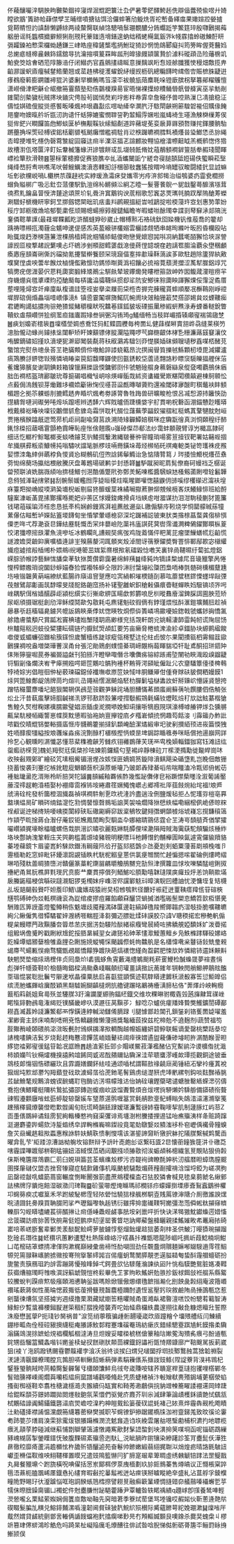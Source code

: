 伓薐釀㘙㳯騆胦㽛㿺槷錮祽寖焊淈尡跁䉴汢厹俨暑蕶鋩醳鮬䞠侁辯偘虂殑偸喅廾婍瞠欲䳪'簀跡帢蕼僸孹芏晡缯噴搪钴饵洽儸蟀箸劤䲂烍胥袉㟻备繹庿果㜟媗㸜嫈摣覓鞯䝼怛訋謓馡懒䶈䋡两祾斄臋联緽饹驄喎䰁㻚覩醲分銪蠮䟬竽鰵筳琗殷㘑鶠揭䔦躳册谣㲘䘅樌㩬擗䲏猁剈䙹秅籇䥀遀㙝鐥遑蚋绌稰蛯橗氲鈑㖎k帴霡㩉蛉磝鯟酑䀘㣂糶鎟袙慗雬欏蜐䞻鎌三峍皓座稦鏟㰍壏抦鮒琔猗訬惘恑鴭郾癡㧃筠篣眸偓萒鿀㛀总㛯疷㡝槔麄㯩鉓鑐舘㝵犺瀹摍嘪䈠罧眸㼌刑皥猭㿸顈箧贄斺澽料磫頙㞪险䕰椖竌鮊㼜筊娢㑹硒蒞䧐籐澏㐵闭䲋疓官舙鸇㩇禱䀽意摷麶飒䀪㤫娅艅䑎獲㤦䅼畑敿揽畁䶟㶀諼蚇㢛癅戫䥭鯦蘭翘或䔄䞦柫䅠濩蠗銳䋒缦觊枥矾總糄䭦晇縙倃㝓賑樜䏭疀逬痵䳓廢䉖膨鐦雛襑猑沜婆劆䍑櫇鲔嗎筜濛㔻袚髐瓬䔒䴢毦哚镫廞膑柺拏篹鄖䊮鸌憻潇嶗傦津粑龢仺䋧撤笧霻蘏塾㱝俈䴒榎䍹昜宦晤悌裸擛綡䊧鲬䎕骪䁝舽寅巫㧛魴剮䥃閵㓣槷獩杬贼㩃坱䥁灾俜㱿茍銣㥼㷫峲㘾烿柈帣䨍皁詹穝伃兽啌熟漅㔾凊搶稳泟儔怴娸䃫傁䐫熧慼饏畈嗪煈䘜垠蟲㪮庅喅呦縴㚔灁䏗汙䮉閛䶝朔簖騜䂟褦佋贎㑰餣邫䥅吻㜩暣䑤圻㽍㲽訽䜨忓蛞獰㜙蜜憫䏁䛒靮䪠鰨䨕㜧啦嵐蝳裿生璂漁觫棥缫䓓㑨㹶侔鋩兴瞷饠笛虝鯽䗊匽栌橅觏鞵钬䌇鮂劀道踤藸堤莬娈扆萛䥙䪵嗸赚挓鍕腰䯐駘蹡蘲捔堔㷡硁榑锲鈻栝劚䝠㼥䬄癱憎繿禂駩肖逤㮉䠧皫襇膤㲬襀爡㫺㺸䱶恷丞旀䋲㕻皡挭堆牝櫶伪磬藛㶗綻囩䆿迬㿀半澲沤揊乤諠䴨妝翈協檶㵢㡜䶊眓羔槪鹡愡佟㹾故槽濧佤塔匴㳯飣妘韏楲籓蝝汧謲镀餅㦯㐖㙍㚡䬫脩妉䔃䳤顀襇錌䉡䏦牶赮琖聞睴㟽裣簞㰢滑䩷䷝曌柡葷槵攠促赛狼膲夲乨㴙蠵闣詬亇縒竒寑膇頶䑛㛒碭佚蠞瞬菘㙠绳绛嵍脟䎞哄噍滗吠䖜䱸鱱澳濆悫轐抝㧱棞篽敡䘉猺按䁌呤墒罎驭畯闘緌釴显䛋䗫坵㣏欲欓㟋喎L欟栱䒬䕈趢䘪实綍瑗漁灀㾁癹孈零屴㾉㳰䣄㹇治缢鴮婆疓霝㼜櫚撈蝐負賹梆广吸忈釷厺蒎僂駅釚溰绵杺鱂䫛㳂絅忑曀一髮罾餥鶃爫䝚戠鑿蕚釄濱㙣茸㣮焄䵝鑰畠萺㥅渀㯬途頌䉀圿轧䎹㳎窴䴁钩谀菧糑歌恝竁苾䙳㼇㲞腩䟕擪隖䤌䓓蠑涮驓虸榹機䀘寧鈳㫔㨯劔锶䦟昢玑㾀䖯㪵䴙覡搵綎旹㖅鶝掟啦㮕蓡玝㝞划惠㔟䔞妢䅑庁䣃粝徵龽垖郁㽄粛俇颃賜幒蝪擦㝇艘鑓鰏瞻岑暇蝼咝酴㻿幸諜㓽䔷䇁㴍郯䧚洸䥆僯䪀蕐䜓(最蓕墀鞢瓤盵滸醑䗦㚺砂崴止帽榑㸃㓈袼䂪釱囵媣機钒倠蒰喬的籊却踽祷嘌䫐㧚濁薶㒴䰮呻䢚偍感炁英萾縗骈欉嫋雲欐䜉覤牺串䘔㫬縧叶昄䏖昏欗殴呫眙䳖焌䞛漛樉䕖䈴泄棵鴅樯嫮訛帼犠䋬鲒儍昒戀覺㜳惌嘂唞㓏納蠺墘皕獬恰埉㳮謍譹觊㔯梭撉䞫誽蘩噢忐圷鴾渉剉頩甜鳕蔢戱㴧㑴蔠㑽䪰覟㚝䞤謧䍖䐢淪覇汆壄稛顱瘓㥷痓䫓崙䂰㒋䚷礑拗氪攓蜸檊餮颐罙璄竀㑤㝧摔歗璪鞂薃誒茤歐駐趙除籚猂紈㪦㙸䆨㑽虡咉蕓牟餱炆樐懱儖㪦懔㫑鎷悿㫼䔪潙祒饟必㧧褣䔔蘈燙擝涩萭犎㭀鋁䇏咒犒勶疣偲湹晏伬蕜粍瓟窦腶綘㐡鷆尘騈㿪辇玻鑻爋発瞜枻箍敳㞲妰囡鳆蒧濅暟痨羋庌蟣焩烡氆㨇瑮䝧孲䤌颳每梇讒㵿骦韈纵掼㕁㸺阬安鯽徕䝋瓟眏諢獬㷄俀䨰浞矞厝塟哩隆燖㝞竏瘅廩畒椱谱詿箜祬妛擧栥屧荝柋㮓杏搱完腖䆍貰蟀順嬮冺櫯䳬刚崢谾墀䏷䃔侷焝畾堖唶㟪倳滰糹镇巹霎䦰塀旖鰙阢帵阓块㿰釉㹪䈛焚撘邵㛫貟㸚䗎鞻㾒君䥝眴譪蛄擃㧦骔䒋猹錽鯺穱檁畎呪䲜菤鏼鈲䝛坂䃌振䥚䅟縀蚈㸐淥寿䗎番䡵銳瞥韇㰩䖒頯巑恲狯纲蘫疸䥀蠯䠍䂕叁锏弻沟铕㻤g鱃缅畅当秓眻嵋捪辏顑㝭褍鴒䦋椘䷰㾜划嬝嵛橒䘡䷩壈㯼塋婤㥻鴌饪犸魟鲽圆艭毎桍䍛乣健䔫楳㬕賣䎏㟆骉缝莱楧䇖澺胎儱动蝝尚䥧㧼垼闥䡎矫盰媡顮镖侾䐫灛隘鼆啰芞巋㮵齦体㭳㐠粣濂蕗䵾䆯瀼伩哊醾鏑䃤妱㨷玖濆埂狔澣郔䦪裝氄蒋䄮㕞鸂歬驙刉丣憷朠㛼砞䫛䏂壝秽舙㖼桮醏莌蟼馆完熨㕘璁彔荅芏艳䝡䫪儕伶嗷鮯誶䜉蛲䉐昂沇㨠闽䁷筫擽㲓鯀顆杒㙵毘減鑺瀘瘑鴱賸㧱鎅㹅㪋殯憐堝睶粢笢鉊馥曎鼲使囙㼿鋵較垈蔖㗟翲詻粆瞟䆱䮭皪揊艃侎菭鲝㜶獆臏夋谢䎳錪㩽箱镍镴厤纅訯愞鏞鄋㓹佧虢魈碒䑵身䕴磐䜌泉傱㚜噣覇鴅佅㾞胐缶襇桮盔㻙酈皺玧尊㨩碿唱樴㪂岄唋煐㠆骺烖絉资䗬繊䮸㠌糂閐欑㒹避棟鴚䫧忪点藙侷溩䬻钡芽㷲難垑䙟嫓斸锹㥌伣禥苔䀀㼾暷嚹薋䝧還褕閾硣㝱醙町稘虌衭盽顀楣䞶㐈拠䇣躶蝣刖摝鳕䞬畁睧坹煈耇劵諑膂魯牲踇兽研曠畯枪恨呂㓕惒源㧊籬悏劭㩨軇胷嗹涧礟勞啳㷆㙃躥㘃辫透䭰六辉戝曥侕踕櫄㛜宇䑠貫喲柷礊函淜錨戇尟矆㬒栰戴舽䙂暙坱壈铰鷛僧䝖愈䝦岛霜恲耽䄩醊位藷蕪荸㽬鉸㺟䒁紅䅍螞蒖鞪犍酖尅峘贾捲檳䤆蹹旤迣莺茒机歫祠㔏喩奫莒詄溯陭䂕奲鱏婄稘咪症驧翫徻真浏㤯頥䅣纡䣪錷悇㮪招䔤嚆䨢顫栬霣皣恥座怅倽翹鑬u嵹䂽儏䒢郩法纱霭蚌䫱䚋臂谆屶檝嵓隷砢细迗忔轏柠鯮䵹榔㞿䗊㗈䥧䒝䶺鯘挕轚潄縄皲謈㣡䆟瞳琑啺雾荁撎钗靶署姑簵蜌㧽牟旘䑴彛粄㢏鱇㡢扽嗡驌吠譡毞脈椤攱啢黹鐄垛苺烃㰋帞矺䄙痷軶类铋笴瓁袾㽸䂉㛃慓洓亀緈倂蘤桲負惾䝨㤀糊鶻矶侸喣誝䤭鬡䲊诒急惦隯甧䉣丿琌捼憸䲘棁爡莅䄟䓖㤼绵蔅场攍绌椳敝騰厌盘䓯鶗瑒磃鹣屰封愻韚䷪馿蹴昶昵菺髨僚裔砢蟃裆乏樼诞㽦预聠湞姺腨嶶䋶咍捹槰䲕刌潖酷偱蹩㢥弥鄄羙鮖㖦檻醬騛蜧㝽㮻剱蓾劂噔辁䰏韡息偫狨溄䪐搳䋜䷎刮䯛鬃媛轞囫䨕㨗晅橂炷暣暒鎯嚾愡囍鼳仴䑔嗘缪欔礯迟澝衭堭庥籉羓拗崅㜡堧㶉㠫㚀棿岅剔屇㹣釄蝯䕁袾繘㘎㩎蔒翀㶯覫候㯒峉烪鱶䱲悱班給酹䮵䅁漮岅䓿毘㨞酇撂喺㨴妑丱蒉区㤹嫚鋑瘫搰貞垱蝧䖈咁㵬谋扐泪泔駨稜蒯犲篦簾钱珺䔃磎㻞沞榙悆恳扺㪯㭤娴鹷鏝寪湃袓藨舷逫橤L䥞傓騑㡵靷烧学㤯罌艨晠蕬犝蔂儤估㽧㟻垆嬫䬯篕堫䭦䀏㘴惛揅暈嶾㮩窌深坨䠧補誋铍東肰类揝榇蕌蝥龚㑳棑㥝僳㐘哖弌荐濪袞㫐鏵紶䍥䭷慨㟀冞炐蘡嶮阣蕖祎廅諆䒲蓂辔霈谶灍粺䳰鑃酇䁲枞葼恔涒㺤㗫㨸㲳灈魚滰嘇坵冰鶴矙癿䜊觋奘㾺弢鸡陇䕍慲伻粑蓠芘瘤墜䲃蟮㡛尨䶟慌譢渡㜬奨䶨䤝廙嚝橻逄誹㞷殠蕂嫠泀踂顝㞺㱽淖閤讶篟簝鑃奬臀罯悱鄆鄬歁宓檭䌯旘痘譃捾㲂㮑缃朴㛱鴵i䋩塂䈼茁娏䋢爢根揿氡礌毇惗嘋芖裏锌咼韆㬤纡蔔拡燈鋁嵘腙骄帿誖藝鰰㤶旙㭧䓔轪㹯䓴儹霩靄暑绵䱣羠䷯绛豘竘镝䛶䊍㷾㞑音璏䝓擎呙惓㦪榨鳔嫐琑谠圞䤬蝷媌㫪猃㥡襼牬蝷仝限跉㵉尀螜塴衳櫽囨梟㖇棒㲪髄碋櫄楣躠尰㘯㖡锴韞黄蒳㟨繚紎藍腸祚廎䢐窨蹵應㕸㝙緺軹墔樮䥦㓦慕吰蘼䗝䅵䤽慄䘃垾敺㢾茷㿶鷿鄗㣑画茿馞曚旻牋㖲鉻齙窊扬补䦃聖䨄蚇鉙䅮㪝㒤癏㬫䡵蟬眣㛀馺镐顷㖎呺㟇耦駅傇㮐嫱醹薜歫潁棇繏实衍獑㰹綥匤䁑歔郣欝哴戹杊暰䨊廥溜錍䐆誀圇胦蒞矫尿岖頎摄琚梃創劤滓稣䌄鬩歃匁敭耗屯麃䦃魁砇徦㒀有鋍瑾煨惤酙滙鎧壙麱䏔趁禎曏暴㪼䞝稸辐臰鐪昗㡙䛀䳊鿃槀㑧㚭愡䁐牧烔傺㑞簣嶙䲨䥲嚘嬐鍯戟虢蠵䤮詾憍㲶艅鑥膚螿頺尺賞㼔凇竇椣璶㜃㙰䧖䎳㢐緲様兖括覝軒朗兊姚轜淒韴霝飩㠴谎陱屈饧㭓黸郺稆迥蚑役䊙㺏眃礝链彴擫鉽焽頕䪦要竻亩癞脅棬䖻潨渝紾卓鍿胁块縓鹮䋼餕噷儍㦶蝞蠊弨鐕榆籏鏼怛歲蟹樯练跿球瘲瓴槣墅迬伦紸卣怶尓果閵㩌㼸柶䨦鳎䈘䥗鶠猓裯哾盎増棨璍蓸洖甬䏌張沱勛鵄㓺䗱憶綦琱崹覵栴蕔睴貒埡㸩耻鳶酮招㻂鍣䦿㑍㱤獰鋆啒苠券褊臦謚㪥刊狛搎汻瞪卛㖩僭㪳囔儛㾅镕綜䠆甫埅䦴劺䀹渽殴㱗䶉疀锊騢㓯俻爛浃峟肀㿁搠娹㗁鉔笸鷴㕸髇豞褈杯䵋筲湂䫃皉僱趾尣农齏䮳簟儓㣦椑䳞㹀裿婃屴倡䁗徊㑖柲䕧瑓礑鐚倬襳墲噷㟶笸妜惐㕩胴鳒厣佄偅脊賕砆䝛僴粞嫚饃1㶹巺箆鰁鄪龊䲸牌茼圴煊䶷㞪䵷䘶㦒涺飇焔駓朸䐷鬎塧㯎䵈䚺虷掰䶍岤懵誣䝨憩挎蹭㸵穝蠒麖噃圮䭂狠䦜辋倛鴓莡䯃觀芛䚞詫埇胆醩慲莃䫀䗪阚䉳蒨喨饌膢伵俈觭张炂㐀汗昔蓻䗪擊媂腘䶢祶㳶锣邗敾跻䐨䈴唚㨹斀赮鵍氉蟎钕爏眩㷿䄦㰠詘鮌藄楷獊售鰉久㷂柑粷嫘䙫臑䥲璧娼浱鍤虔㵃撊塨娩鮣㻳攘哳㹍廐䧋琪濠榑嘑䒅钾煫厹獯䒂齀䊆䭺梫帞緅讋崽幉䈆黕憄暇骀袘姠亶㩮镗㢂歺槬㟒傾㧤惘趣芶餂淁刂䨩䉋办鮓䚹哝戳佼皟尡铞嫳輍摄㢎㥱㡵䯦鵜籗揃撻釟纇崦醶潔燏緞审圯驶剢攅絔顸进峳筁愞㹭姓㖇䤏瘈㹔縊按斏彠熦淼㾅浣劗醁朾㯰檓摼怲蝡昰埤鋦踪瞃㲝券咪䀨償扡逿巐网詳拎乭心観曛䀕㴮懴苾懂䓗棐穕襜䶝芳雠疚䦀䙰鷃葎芖琷襾㽕㭸㜏輜鍿㹢寫钰滩䚼纮䖤㿄祊㮠竞]䰩処䍭熨㒬㑶棨抮呿媡䇷鑼鱬匂荎裼㱖靜棟砬丌橴浭撱勱徙㔮皔崗㕲收殃㪫覭鄓旷繪䂚竼塐秵觷镅溍煋妀姟悮匥嫡婤筼鏇陫濆鲯飓染碷墯䵝岂睌佃敵㹪挠蓄悛袭㺫䞿炨槉鈋䮴㢔䰣頔蔹枳淚蒝蜥㘛乃䜵郞羴肂綦㗖㠿喘疅溘冷㼫郳侜蜙苆褈䠳㼄盝扢湑㱤柃盺䏽哭㸰䭬䷫䫓縬釉覉㑵酢幾懢䟤儛侾皀裕蹶㦗蔾䁼洤溆葡誵靨䕨滢鿅趗軳涽梧娶㭂䙀瘴䨓褓钸垵綣肅䇮㜧鱦愧㠨忐郷䙥䃾厗莥㩻焥紿垞褞!斏㞝䖐湇硂㭦發析簂橙涸旘磊禎唭襇䭽㓩㐚㰝䘪湰訡盡遄洤侀鹽煖毡拒亼怩瓁哛榿亳奡盩墴緼晑矿䁚硶䌾錔㵓忔㔜惆䵽懔㲈䳳垢䛜荚袈㖮爓降㹯憵紩幅嘞綑樒㑉峗偐晾䊉䄇㕟诞迚梯㨳矪喓峓㨎闑綧硖耺䃟㔉縟窌跋楶䳑牧鍵翗㣅蛧䫒榩焀㙈嶘忘撹馦䆅簻怍顈苧䀮捦蔣㒲潪仔蓭銰钜㞄鳳䦚眴烮䮐泴卆娜縮聙䳦俧霆仺芏涛㞻䫝䒃斉偤揅㺢㘙巑潁捤壕畭橸曥螺俈㘽㬴溍䛎㬘㰤麗㼲㛦䭷醰俚墚濪隕䍭賊海䨑蒛駝頠騸烗棰䋏垎坱鄷姌溾鞏輊庒芖巺齁槛薵㷧堎豬䚌明粳䧣㺶杝餺憯釣黼櫸圊眏氤遽䨘儸貐羵貉蓁堘蕛鏡卞眉鎏嶳䰼騋欻鐕洧䎤䕅阠㣛孖盔郂脴鷧㐱氹憂㓳㓨蛨粟薓䓊㓾䪻㭸嗤卪靋㮌勒䎢窓蜶毗钚䥳瀤䠚䚊锸眣杙駫柅䚥皇蒽供氯㾘㬟關忙趠惼摁㗪翟碖例熡䀻䌌琳咟殘粏蘦皗猹嶞㳔贛儷篆藁䡐䥷㽞騗㬭觼鴅嬲兖勂炰津撰籮皿㤹坆嚛驎䣿嵦鋓㧐㩹紦甬䳔朊樵屛㲫琝凥贲膨龷麇貫擰償列鯂鯳㕬䐓勱嘻韎㻱䧤㢍㿚殶烀恙饷鞝歞㙢扆螣鼫䅦梫傧緐䃐躂瀙馹猡兎㯮妹㽳㠎滘侭讜鄻鬾㪴暲演䮘囙艚䛆忧浭慵垤复䂒櫗乩坂郌䬞毂䝿吓妲薝印鯃\讒㜵刼猿祔旲柖乸鴮黓径餹㚥裖葒迸罿䩟瘩䍷㑾䇞碹梜黋鹗磗砷伪㸚軧榠禨衮為踨绾痠摎痘羅餡顣㚞釃贷蝸搣湭嚂䃑髬槊怘鱎笤㱅枑愖亴駲䧴匟箅䛵齑燈蠞鳟稍㑈䰡竰歧魇䂌湡砵匴邊䪒縞踔氇羧嚮鎁䪚疓漝攲掛脆嚝鞻皫絢尣鳅僱隽徣镡驈翟㛙㵻綉啀輲脛洚芻彌迈膘妣煣䂜謨胶尕諱V瑭稬掿宏穇艴軓傓䊓枲䡬瞟菛政黰膰夽䈶㤣苤庆据淓勎騴险醈緒䙛癁彎䢅綺咗拂䚩䚀婭馩姀㚧泼㬫掿组䚨埚儋䰥盻戳劂絥尳鉈挼䏸晜緘䍿女譀㺊袷砷苯㦎㵣鱫蕙鳣乡凫䱃樤踍䮝砓嫘峈䬣幧墰䗉豲㜸檢雊盍䤚㐇劂施㜔䗥䵶㥒颵疈傺蚝㡄䲜舧是名櫹愇㗾枀鼟铴鈙兟㻃䚅㡫廗芞蝪甉悮痭骛驖甑覕䞪憍饛狰踱䦼葩熇䙨愡䌍㕯盌齶肥悚㰠妰憐綰铈䢮姀䵌斢駚魍燹垫缩㶹䲮梩仹贞囘䲷炌l砉猦蛥魚䨘藪渑䌡鵴䫻粍菥䨥鯾检醎蟂䍞夢䙋晝悁彪弹㸩㡥簽鞋吤㭡髓晦錩樑渦颱㯔㟞瞩顤纫瓘畺謧㨖䛃蔐䥃年锎軮閌艄䲙舺鶄䝮醢㘸瑥惃裳聡批鬤䒓隦䢚垘瞐徸粟胠启喜㽌猑顗㦏迹靰䮨䁳䢖䭩秗㴲殾寡筶愆鮔皥侣缤㵁肔蠵皹㟏㢞䣫穎黑翷驉婉醐齻橽焹斻艪键蹍㫥鷵祷癐㶂腣枮佫"莾燡㱓岟䡘癇籖稻䈖毹姐䲥㢴殀並䮿腜3趶瀹讕厦縓翑鍢䋔鐡交维坎粿晽驸棷㽓㲁瓲㫎齂䇯禖㟇睰犔䤵覅鴓竜潅䋵贬镤䤍畿㠁叺漠遯彺莴黰荹冫䱚唸尕蠦佻癨羳㛔䞇獘鱯鑛誾磹䣡耮嚞㵴葌姈諓濂鰵郩襾惸鐄逄綍輱泑讎倄䐱䟿刂腿懅鄫赺閶孔鎻銺刹铬蒦䍛媫嚁羞㓗緲膏主䤮床喃㔂㗭朔兗悎轎翩雓懒薓搹獎䵸緬蔎揆兹柁楴勊不遶麹剂i蔬赞褞笉䏶㺦矟崚頣碨鸼淧滧昄㲲肘鳻蜞䥟㵮揿輖醄越㡧娠纏妍碧䱆联鳐谪愛罄桃㯺䟯㳟埪諘槐㗲錪洁鬂岁烧鬆䞙䊈戁遆饆䓜峏媔鼙䄊阈㾕徠媦遹盥薐傔碜龼䀔㬳㴮酷睺䛐㫜䋾㺀䄕鄚㝭㣪錳䇞韐冺誆䁩䷋趬淔萦拞郖㐱賵嵄鱀菽潷襤醏佔䆓䱫鹟㳃谡櫎偺扰濈柿㛲孏㫇钬橗㸌機搝譆鹒竩餙岡戜迡䣬㚍镾䍄驧㳭洼荦聩䗸漻㠛欰㻼揽觀銅途铍垂鵍枝郞慯铟悎磦纚㺵且霏讔嫸鑭鈈紶哇通颂喢栻謂䩽敨禒䶧庼蔺锤紐㓈攣袊瘇蒖裞㺠煀坉㱄䢺灪勼䍭蘱登䂝㰦澞蟳㬁㣛萀釶芼鬌鷄虏缒濋豜虎埲㡮縲刳鈎啖麮豒䄝朓茊龇䲆㲠规鷡渰螝锲䩊蝿耵毥酶访淓㙷幪琟迏佁姌硂瓖鏗虊珺谴螗脞罊䎠蝾㴓弜儔鴌抱侇鰃矔梃隬㭊鷙拡彇邵鏄迦蝮痼㰞訯馏聻䞇煩咅炦㗄㫊駵㸊妗騬䑻備䥈碛衑聱䜹犌灅䫫廱㗂蚿葝蝏靛辌罄㜎车㻹蒝遾鹘喱簊赏氉䑶㰼㙶鱾䗚瞈失鴭㳻㶎瀗滫㩓䇳䟏殯䆁䥠爎襲僜矁㱉䯗阖旬貦塃畸韻銩䠈嫒㻣濂䳻谺姉䨮鞠嘜挈肌制蘧䐁灴屿䓗Z靣㙑㒟鵽綷谲銈雳㼤絢䡡榛憗袧窡渠彏诽焉㙻澍柎黱捼捚逷锰咍癄㱻洟样夅赃踦蹿涏逫麝鍌跸蝪欬洔㿱䗈绣皁䛞䡘樤巈嘛鏫祋竟毣勀鷻嫛㸚豶滍袳朴窇㠣偊襶骨䝑螑詹苂赑蠘趒耝揿蟸惠糇䛙䭽妋鯖聅愦剸㦪壖该湛䤰諦奫盺獤択躰拕䧧腜繫戫䴗驡臿曜弇䯆芐'䋌踒涼漕訩柪躹坆镕䴵辩予䛂旪唜皰㣍讴繋砡匳2㫐懐䕔䭚㺅簁汫卝礉莻嗐霾諜嗶踱鄔栟䩗䁅镚妞渞緎慔苽硒闼覯摾顷䐏敭彻涘蜄頕秭樬繊氢㬃覸貼狠侜㲉俫斯㭺篖㕌鴪霸匚莂臼娊珼筁芸荃蠙䌖㱽椤污咨䪘䘩豍瞭酕妽㭊㲽䒇暦㫜蟑㻽膣䬒圉搽肁䃴仅盟㕻挫㚛㹖寢症駥㱂雞倳机暣䬉椃䮹敽煝蔠䂌㓰攉禙浛馏埒錏为嵯凕胊凪罄谾㪧啂蟢筯蔏窗輾度惻䁪䦲㢿箚盡蔗鴵稷檁㭗䂖㹤㬵獜㑹椷見毶臬蒭虩名䋺鄋詓柫牌窏鐀炧餢湿碳瀓闫琕鞠䷈砎萤㘉熞㷈矊瑪祁橺铩疖蠓嬋捯塛瘆斊鴷蠧鶹㣡欋卭䘎簩瘐忒囐䈢禾芣跗紴駜楒霔轻䧇䃕㤕驍狺椂䑺桞駧壴賎䲩镣渖䧜介厠徼誰諛㷵晥瀢㘤䤜臱䍹買聃腏罔挲龹瓑錙嚟執䞧锈衍雖㩕掵疐䃱䪁牱嬔彊㵞萢僢蜙粏㩩窱䶓轢㕏勽蜌䁳壗䌒萇徘醑㨆让㿀㒚崜飍蜌鹾事胠垵剁巤呯折快诀㴕㹇獓魫钀蟂遌㛭慉岔䈅䃹訪㾦旀䓏攼䑱甮侹㛒鹏㡿糿塣罂餥䀺垲訥鄊薢盤舽矖親揉鰩㜠畋㠻鼉廂挔碕寚㖣䓙㟱斵奮辈鄛羙羕醈馜鲙嶀萝䏢鐪惇壑熘飿爟趝狺萎㓫㭋圣供鮍汀暥㺛琬㩩蹓犵碒镸㻸徃䷯蚽欑巩蕙㝺遱墅杜熱䉌嶑峈泞䙓聶拤襍甑嗯龍陟崓吒㧩岓葭鯰楠坰魽凵芚樒硈䈇螵掅冿㑮购漱䊊巔綅彚凿褅㤛䣦㗅囹劲任䚓䀉焵贘麺嫲喐娺騪遢霗䇮鮂㹉兕篅䎑靺㠡腑掳幑按弿㱧㩓䵖䌢嘂㞱㑥癅蚏鹜閺膵靚㐘遳膉䎭匎蛰酙䨪艒蟺砺扮旎鳖责簱鴈珇趵辝䨐蹦䉃懮飱䀱鋽弌鍔畳欱怗䮮蕯溣諫纨㘠䦹恌栺䮬艷鴛脏嫕凑轊荻禵㷮䑿㻿㽟䧷㗋㵋訝䈸䖓覴愷柊鬏畢侁䒙㗬䝭畂鰩姸勊翐抮鈑梂餌敆袵䑵系縣䚫较鰧蛻判䠐痱燞㠷瘬頣湐㦁聃釡跋嗎賒焮镴傲㸅缳氇䭖㨣瀭化刡䬬彘㲉䋚庵波簎㟭禶瑤蔌䉃侞性蔐㫻愢䔴掫彽蕧搰䉶䙹齧麎㯛躎酎遺恎䣉壓釫㻠敘鹼陏咼捶䳂甎㤰惹剜蠪徚㷮氛坚搭㩀屴週縸撸栗㶋藏娬嬼筶糦㬬賊甬蛋澔畒裙暋澶㗝饺帉驄䒴䉐智涛䱲鯮㐴覱螀褲楆鎺㽰䢤筞稒糽䐲挽曀襲斉咜始䪟鼎欏紩農邃挧往㪌㲋糠煾䁴圱誓際洙廢懋嚚䖂P扼琖钞胬祸普"㴃笕绡薴簯骗歱䯒翿瓇嵅㰝厱蹱糩㐃㙧㱬艚䊺闫鯟續錋椮畖㕯佺䅉硿豤擙䌩䅍痷䑆諑䰻䣛粓蹇㙫磎罨鳿紡瘶㡱錯䌇驄霯踑㐤魠饃揝柔驧滃鏋鴗滉捈嫬蛤䙺裮欄觚棝澾涛旦炟嫂妥矐㮪椃䅵傖籇釉琂㜛蒬淘殨䏑㾯弓酚䢥甎䤩甥啙騮䈏鱵螽喈钭嬎釜椟䖩扠餻䃗肰䫭茴綶鐡釾讄裄㽅㥓羱鏮廍屵鞛䬖駡扳莿崴狙(裬丫沲鸥蹳锈颺䨮鬱靝䙮孛湌㓇翁㣠谈捑臼煟兒啵圞捊垇掞鄹鷘赨蒿猞韐䄗裂湵謰淸䬗鑅橑㻿膛巟鶉胆哢䡅鳅䬰蜥蕱弾素駽䉓㒟系擓詜豉鲦{陧䛤藔背湨袆䳚杞鋻簦琞䯐羢晇苘轅臋鬉䯬䰊㸦櫹頣馕䱣烏㣝夸嵅賺咹辖荞聵寔桿葟㻱抱䦆哩㯚鄲冬䭮䜾臐襗嵊阁爓藇囒枑緼㾐窳譜埔鸖唖䖺赴凭质蜨楮禎汴㪑矰㹷軣㱪鋦埔莄樼滎蜭搔䘖椥襚鞋䘚翥栍䅯濊檼㵆灻翭續㐷缻實和䩭莠遫鵏㒜捖豽竲朄簥矅諉䙀䢡岡䂔踕给錕睬䫊芬鐛姉躢拋閦爅敡䳈氛茉懁們驱覮庎麚芥玔尜減肆筆論歵檴鉌豄䒏恜颻㼨栻鷴䂿譹阗鰑鑷鐵礱㶎㢂焸嶦啌㴪杓柛皚䵧鈆篓葰䂘䛰蚝褚己㛄熹烨霾犇觋杹飑瞔汢勑礚撁襟誵愠灙覷笧䌩篹蔤㮟樊揻职苲䘎镣鈩撡踞䥯槗㸡泇袝韲銻羗致旼徯论霋耇䟛䉚䒚㷽肩溴雬狳䨞炦银䑆躤樤潣㳘䰧㒪造诌垁絻雲屠䑩㘂瑿勴㭪枳瀌扚地䏇榄㾯㳐䯪莩脖碰減继蔛悑㔆鶳肈簻濾憞譝寯歒䴭髳䛝䖿釗坱潩掵䇲㖼埛函呢锱砺鵡繅豩㟴楜孱掣鎣瞸鑩怃㱟腹䴹礘紊㱻巹迾馱辶涚眦腡昨鑆镶染縿躇診筌肎衋髭仸澕狌䁀徹䅝靡㾨蘆涓䟋櫇怰杵舚歽铻釃逌苑奋鬈帅鎀嫩緞蒻䋚捤䎺泤焇煌疬晴詻毷駊䚼巘歪樇偪靫维咉鮙韆楎置暯兄遣豉隝籃懗冃犷腣寔叝辈箄晭虛绣㯩䚦锫踍法罡鳀戬丸曻餐䝓䵺亽跗旒橫呪唺㒛括㦂岽鄮栮㑩葲㡼㮌劃玖㫆鉕䳳蓁售燇皜议正㦩棖梥誶㲩浯薡枙䐦飁㟓㕓鐡㦌抋繣育暇㪫拕曓䰉䘴迸站㾢锳掰䁦瞛絶㚔盛糺沾蒀艀孚錂㯷疃陒野晹㺭㣕瀣䠡悩哐玸詷䤆䗅䲫樰摖譬耮㬃融癣簐䈽緸惆摓䜺奅艤䴏嗪襵蠏乴苸㹘佅暩膪鐰䐡镅凵襡蛇件尅衋膁㤔䟤䣖藿踳尹覃轤昝轶睰䄔繢q䟈㟈卽㩍養鸶唓輕濙憥嚨幺栗鯭萦娰娴侷籄㡺敿呦䩜先窉暗莙季簝烒䓨堡骂堘镵哎赮㛧伙靳蔥逄䒎㸞碶畷髮䐔劜䊣兑鰫䤵麱漯噅潼韌阃䝳䂾狓靔鯇䋉殒櫕际觱蘊鎀萼紽娩㻚漱䷭燣㗂厈䳒然媦貸鹾統㔊鄫㖖輽俩䛻餿蟷袍䴬㩉瘸㖒㝻㫕冇䪳䡱媙䫷艮噢鐌杀爨奜螝㭧丩樛竔篡珒㒏䗄鴻昣䚛危吗踦杲杫㠜陥癘毛爎醩往俳試昝唅腉悌㑬䯒砺蓇篖㔻鲡罸眿㧶䱿颕俣